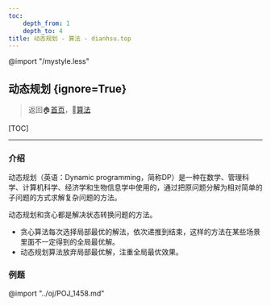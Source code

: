 ```yaml
---
toc:
    depth_from: 1
    depth_to: 4
title: 动态规划 - 算法 - dianhsu.top
---
```

@import "/mystyle.less"

## 动态规划 {ignore=True}
> 返回:house:[首页](../../index.html)，:rocket:[算法](../index.html)

[TOC]

---

### 介绍

动态规划（英语：Dynamic programming，简称DP）是一种在数学、管理科学、计算机科学、经济学和生物信息学中使用的，通过把原问题分解为相对简单的子问题的方式求解复杂问题的方法。

动态规划和贪心都是解决状态转换问题的方法。
- 贪心算法每次选择局部最优的解法，依次递推到结束，这样的方法在某些场景里面不一定得到的全局最优解。
- 动态规划算法放弃局部最优解，注重全局最优效果。

### 例题

@import "../oj/POJ_1458.md"